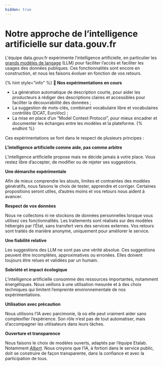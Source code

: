 ```yaml
---
hidden: true
---
```


# Notre approche de l’intelligence artificielle sur data.gouv.fr

L'équipe data.gouv.fr expérimente l’intelligence artificielle, en particulier les [grands modèles de langage](https://fr.wikipedia.org/wiki/Grand_mod%C3%A8le_de_langage) (LLM) pour faciliter l’accès et faciliter les usages des données publiques. Ces fonctionnalités sont encore en construction, et nous les faisons évoluer en fonction de vos retours.

{% hint style="info" %}
**🧪 Nos expérimentations en cours**

* La génération automatique de description courte, pour aider les producteurs à rédiger des descriptions claires et accessibles pour faciliter la découvrabilité des données ;
* La suggestion de mots-clés, combinant vocabulaire libre et vocabulaires contrôlés (DCAT, EuroVoc) ;
* La mise en place d’un “Model Context Protocol”, pour mieux encadrer et documenter les échanges entre les modèles et la plateforme.
{% endhint %}

Ces expérimentations se font dans le respect de plusieurs principes :

**L’intelligence artificielle comme aide, pas comme arbitre**

L’intelligence artificielle propose mais ne décide jamais à votre place. Vous restez libre d’accepter, de modifier ou de rejeter ses suggestions.

**Une démarche expérimentale**

Afin de mieux comprendre les atouts, limites et contraintes des modèles génératifs, nous faisons le choix de tester, apprendre et corriger. Certaines propositions seront utiles, d’autres moins et vos retours nous aident à avancer.

**Respect de vos données**

Nous ne collectons ni ne stockons de données personnelles lorsque vous utilisez ces fonctionnalités. Les traitements sont réalisés sur des modèles hébergés par l’État, sans transfert vers des services externes. Vos retours sont traités de manière anonyme, uniquement pour améliorer le service.

**Une fiabilité relative**

Les suggestions des LLM ne sont pas une vérité absolue. Ces suggestions peuvent être incomplètes, approximatives ou erronées. Elles doivent toujours être relues et validées par un humain.

**Sobriété et impact écologique**

L’intelligence artificielle consomme des ressources importantes, notamment énergétiques. Nous veillons à une utilisation mesurée et à des choix techniques qui limitent l’empreinte environnementale de nos expérimentations.

**Utilisation avec précaution**

Nous utilisons l’IA avec parcimonie, là où elle peut vraiment aider sans complexifier l’expérience. Son rôle n’est pas de tout automatiser, mais d’accompagner les utilisateurs dans leurs tâches.

**Ouverture et transparence**

Nous faisons le choix de modèles ouverts, adaptés par l’équipe Etalab. Notamment [_Albert_](https://www.numerique.gouv.fr/offre-accompagnement/expertise-albert-ia-etat/). Nous croyons que l’IA, à fortiori dans le service public, doit se construire de façon transparente, dans la confiance et avec la participation de tous.
